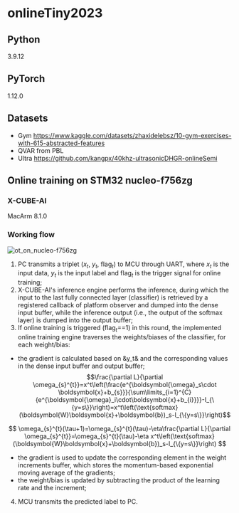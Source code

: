 # onlineTiny2023
 
## Python
3.9.12
## PyTorch
1.12.0
## Datasets
- Gym https://www.kaggle.com/datasets/zhaxidelebsz/10-gym-exercises-with-615-abstracted-features
- QVAR from PBL
- Ultra https://github.com/kangpx/40khz-ultrasonicDHGR-onlineSemi
## Online training on STM32 nucleo-f756zg
### X-CUBE-AI
MacArm 8.1.0
### Working flow
![ot_on_nucleo-f756zg](https://github.com/kangpx/onlineTiny2023/assets/118830544/2e0a23cd-2673-4225-b93e-e99a41908b83)
1. PC transmits a triplet ($x_t$, $y_t$, $\text{flag}_t$) to MCU through UART, where $x_t$ is the input data, $y_t$ is the input label and $\text{flag}_t$ is the trigger signal for online training;
2. X-CUBE-AI's inference engine performs the inference, during which the input to the last fully connected layer (classifier) is retrieved by a registered callback of platform observer and dumped into the dense input buffer, while the inference output (i.e., the output of the softmax layer) is dumped into the output buffer;
3. If online training is triggered ($\text{flag}_t$==1) in this round, the implemented online training engine traverses the weights/biases of the classifier, for each weight/bias:
 - the gradient is calculated based on &y_t& and the corresponding values in the dense input buffer and output buffer;
$$\frac{\partial L}{\partial \omega_{s}^{t}}=x^t\left(\frac{e^{\boldsymbol{\omega}_s\cdot \boldsymbol{x}+b_{s}}}{\sum\limits_{i=1}^{C}{e^{\boldsymbol{\omega}_i\cdot\boldsymbol{x}+b_{i}}}}-I_{\{y=s\}}\right)=x^t\left(\text{softmax}(\boldsymbol{W}\boldsymbol{x}+\boldsymbol{b})_s-I_{\{y=s\}}\right)$$

$$
\omega_{s}^{t}(\tau+1)=\omega_{s}^{t}(\tau)-\eta\frac{\partial L}{\partial \omega_{s}^{t}}=\omega_{s}^{t}(\tau)-\eta x^t\left(\text{softmax}(\boldsymbol{W}\boldsymbol{x}+\boldsymbol{b})_s-I_{\{y=s\}}\right)
$$

 - the gradient is used to update the corresponding element in the weight increments buffer, which stores the momentum-based exponential moving average of the gradients;
 - the weight/bias is updated by subtracting the product of the learning rate and the increment;
4. MCU transmits the predicted label to PC.
